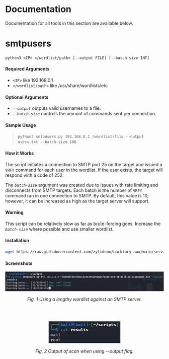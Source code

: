 # Documentation

Documentation for all tools in this section are available below.

# smtpusers

`python3 <IP> </wordlist/path> [--output FILE] [--batch-size INT]`

#### Required Arguments
- `<IP>` like 192.168.0.1
- `</wordlist/path>` like /usr/share/wordlists/etc

#### Optional Arguments
- *`--output`* outputs valid usernames to a file.
- *`--batch-size`* controls the amount of commands sent per connection.

#### Sample Usage

>`python3 smtpusers.py 192.168.0.1 /wordlist/file --output users.txt --batch-size 100`

#### How it Works

The script initiates a connection to SMTP port 25 on the target and issued a `VRFY` command for each user in the wordlist. If the user exists, the target will respond with a code of 252.

The *`batch-size`* argument was created due to issues with rate limiting and disconnects from SMTP targets. Each batch is the number of `VRFY` command ran in one connection to SMTP. By default, this value is 10; however, it can be increased as high as the target server will support.

#### Warning

This script can be relatively slow as far as brute-forcing goes. Increase the *`batch-size`* where possible and use smaller wordlist.

#### Installation

```bash
wget https://raw.githubusercontent.com/zylideum/hacktory-aux/main/service-enumeration/smtp/smtpusers.py;
```

#### Screenshots

<p align="center">
  <img src="/service-enumeration/smtp/readme-imgs/smtpusers.png" />
</p>
<p align="center"><i>Fig. 1 Using a lengthy wordlist against an SMTP server.</i></p>
<br>
<br>
<p align="center">
  <img src="/service-enumeration/smtp/readme-imgs/smtpresults.png" />
</p>
<p align="center"><i>Fig. 2 Output of scan when using --output flag.</i></p>
<br>
<br>